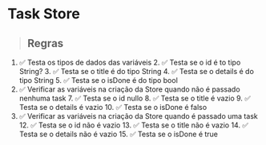 # Task Store

> ## Regras
1. ✅ Testa os tipos de dados das variáveis
   2. ✅ Testa se o id é to tipo String?
   3. ✅ Testa se o title é do tipo String
   4. ✅ Testa se o details é do tipo String
   5. ✅ Testa se o isDone é do tipo bool
6. ✅ Verificar as variáveis na criação da Store quando não é passado nenhuma task
   7. ✅ Testa se o id nullo
   8. ✅ Testa se o title é vazio
   9. ✅ Testa se o details é vazio
   10. ✅ Testa se o isDone é falso
11. ✅ Verificar as variáveis na criação da Store quando é passado uma task
    12. ✅ Testa se o id não é vazio
    13. ✅ Testa se o title não é vazio
    14. ✅ Testa se o details não é vazio
    15. ✅ Testa se o isDone é true
